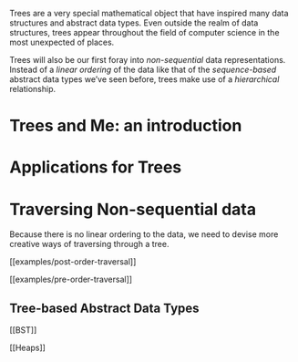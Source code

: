 
Trees are a very special mathematical object that have inspired many data structures and abstract data types. Even outside the realm of data structures, trees appear throughout the field of computer science in the most unexpected of places.

Trees will also be our first foray into _non-sequential_ data representations. Instead of a _linear ordering_ of the data like that of the _sequence-based_ abstract data types we’ve seen before, trees make use of a _hierarchical_ relationship.

# Trees and Me: an introduction

# Applications for Trees

# Traversing Non-sequential data

Because there is no linear ordering to the data, we need to devise more creative ways of traversing through a tree. 

[[examples/post-order-traversal]]

[[examples/pre-order-traversal]]


## Tree-based Abstract Data Types

[[BST]]

[[Heaps]]